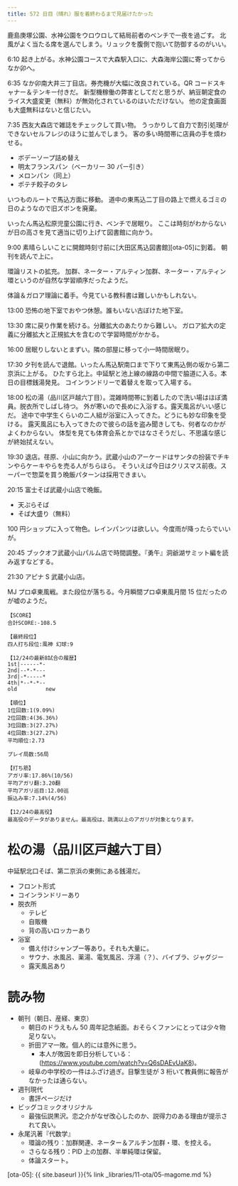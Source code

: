 ```yaml
---
title: 572 日目（晴れ）服を着終わるまで見届けたかった
---
```


鹿島庚塚公園、水神公園をウロウロして結局前者のベンチで一夜を過ごす。
北風がよく当たる席を選んでしまう。リュックを腹側で抱いて防御するのがいい。

6:10 起き上がる。水神公園コースで大森駅入口に、大森海岸公園に寄ってからなか卯へ。

6:35 なか卯南大井三丁目店。券売機が大幅に改良されている。QR コードスキャナー＆テンキー付きだ。
新型機稼働の弊害としてだと思うが、納豆朝定食のライス大盛変更（無料）が無効化されているのはいただけない。
他の定食画面も大盛無料はないと信じたい。

7:35 西友大森店で雑誌をチェックして買い物。
うっかりして自力で割引処理ができないセルフレジのほうに並んでしまう。
客の多い時間帯に店員の手を煩わせる。
* ボデーソープ詰め替え
* 明太フランスパン（ベーカリー 30 パー引き）
* メロンパン（同上）
* ポテチ餃子のタレ

いつものルートで馬込方面に移動。
道中の東馬込二丁目の路上で燃えるゴミの日のようなので旧ズボンを廃棄。

いったん馬込松原児童公園に行き、ベンチで居眠り。
ここは時刻がわからないが日の高さを見て適当に切り上げて図書館に向かう。

9:00 素晴らしいことに開館時刻寸前に[大田区馬込図書館][ota-05]に到着。
朝刊を読んで上に。

環論リストの拡充。
加群、ネーター・アルティン加群、ネーター・アルティン環というのが自然な学習順序だったようだ。

体論＆ガロア理論に着手。今見ている教科書は難しいかもしれない。

13:00 恐怖の地下室でおやつ休憩。誰もいない古ぼけた地下室。

13:30 席に戻り作業を続ける。分離拡大のあたりから難しい。
ガロア拡大の定義に分離拡大と正規拡大を含むので学習時間がかかる。

16:00 居眠りしないとまずい。隣の部屋に移って小一時間居眠り。

17:30 夕刊を読んで退館。いったん馬込駅南口まで下りて東馬込側の坂から第二京浜に上がる。
ひたすら北上。中延駅と池上線の線路の中間で脇道に入る。本日の目標銭湯発見。
コインランドリーで着替えを取って入場する。

18:00 松の湯（品川区戸越六丁目）。混雑時間帯に到着したので洗い場はほぼ満員。脱衣所でしばし待つ。
外が寒いので長めに入浴する。露天風呂がいい感じだ。
途中で中学生くらいの二人組が浴室に入ってきた。どうにも妙な印象を受ける。
露天風呂にも入ってきたので彼らの話を盗み聞きしても、何者なのかがよくわからない。
体型を見ても体育会系とかではなさそうだし、不思議な感じが終始拭えない。

19:30 退店。荏原、小山に向かう。武蔵小山のアーケードはサンタの扮装でチキンやらケーキやらを売る人がちらほら。
そういえば今日はクリスマス前夜。スーパーで惣菜を買う晩飯パターンは採用できまい。

20:15 富士そば武蔵小山店で晩飯。
* 天ぷらそば
* そば大盛り（無料）

100 円ショップに入って物色。レインパンツは欲しい。今度雨が降ったらでいいが。

20:45 ブックオフ武蔵小山パルム店で時間調整。『勇午』洞爺湖サミット編を読み返すなどする。

21:30 アピナ S 武蔵小山店。

MJ プロ卓東風戦。また段位が落ちる。今月瞬間プロ卓東風月間 15 位だったのが嘘のようだ。

```text
【SCORE】
合計SCORE:-108.5

【最終段位】
四人打ち段位:風神 幻球:9

【12/24の最新8試合の履歴】
1st|------*-
2nd|--*-*---
3rd|-*-----*
4th|*--*-*--
old         new

【順位】
1位回数:1(9.09%)
2位回数:4(36.36%)
3位回数:3(27.27%)
4位回数:3(27.27%)
平均順位:2.73

プレイ局数:56局

【打ち筋】
アガリ率:17.86%(10/56)
平均アガリ翻:3.20翻
平均アガリ巡目:12.00巡
振込み率:7.14%(4/56)

【12/24の最高役】
最高役のデータがありません。最高役は、跳満以上のアガリが対象となります。
```

# 松の湯（品川区戸越六丁目）

中延駅北口そば、第二京浜の東側にある銭湯だ。

* フロント形式
* コインランドリーあり
* 脱衣所
  * テレビ
  * 自販機
  * 背の高いロッカーあり
* 浴室
  * 備え付けシャンプー等あり。それも大量に。
  * サウナ、水風呂、薬湯、電気風呂、浮湯（？）、バイブラ、ジャグジー
  * 露天風呂あり

# 読み物

* 朝刊（朝日、産経、東京）
  * 朝日のドラえもん 50 周年記念紙面。おそらくファンにとっては少々物足りない。
  * 折田アマ一敗。個人的には意外に思う。
    * 本人が敗因を即日分析している：(https://www.youtube.com/watch?v=Q6sDAEvUaK8)。
  * 岐阜の中学校の一件はふざけ過ぎ。目撃生徒が 3 桁いて教員側に報告がなかったは通らない。
* 週刊現代
  * 書評ページだけ
* ビッグコミックオリジナル
  * 最強伝説黒沢。恋之介がなぜ改心したのか、説得力のある理由が提示されて良い。
* 永尾汎著『代数学』
  * 環論の残り：加群関連、ネーター＆アルチン加群・環、を控える。
  * さらなる残り：PID 上の加群、半単純環は保留。
  * 体論スタート。

[ota-05]: {{ site.baseurl }}{% link _libraries/11-ota/05-magome.md %}
